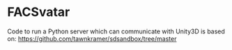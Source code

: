 # FACSvatar
Code to run a Python server which can communicate with Unity3D is based on: https://github.com/tawnkramer/sdsandbox/tree/master
